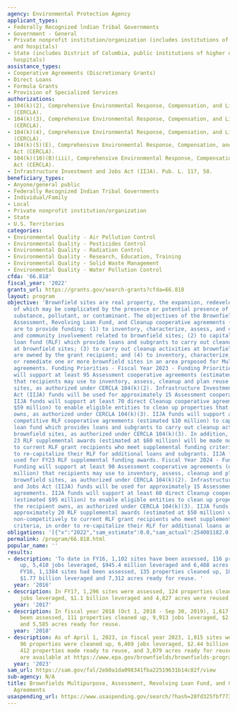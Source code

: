 ```yaml
---
agency: Environmental Protection Agency
applicant_types:
- Federally Recognized lndian Tribal Governments
- Government - General
- Private nonprofit institution/organization (includes institutions of higher education
  and hospitals)
- State (includes District of Columbia, public institutions of higher education and
  hospitals)
assistance_types:
- Cooperative Agreements (Discretionary Grants)
- Direct Loans
- Formula Grants
- Provision of Specialized Services
authorizations:
- 104(k)(2), Comprehensive Environmental Response, Compensation, and Liability Act
  (CERCLA).
- 104(k)(3), Comprehensive Environmental Response, Compensation, and Liability Act
  (CERCLA).
- 104(k)(4), Comprehensive Environmental Response, Compensation, and Liability Act
  (CERCLA).
- 104(k)(5)(E), Comprehensive Environmental Response, Compensation, and Liability
  Act (CERCLA).
- 104(k)(10)(B)(iii), Comprehensive Environmental Response, Compensation, and Liability
  Act (CERCLA).
- Infrastructure Investment and Jobs Act (IIJA). Pub. L. 117, 58.
beneficiary_types:
- Anyone/general public
- Federally Recognized Indian Tribal Governments
- Individual/Family
- Local
- Private nonprofit institution/organization
- State
- U.S. Territories
categories:
- Environmental Quality - Air Pollution Control
- Environmental Quality - Pesticides Control
- Environmental Quality - Radiation Control
- Environmental Quality - Research, Education, Training
- Environmental Quality - Solid Waste Management
- Environmental Quality - Water Pollution Control
cfda: '66.818'
fiscal_year: '2022'
grants_url: https://grants.gov/search-grants?cfda=66.818
layout: program
objective: 'Brownfield sites are real property, the expansion, redevelopment, or reuse
  of which may be complicated by the presence or potential presence of a hazardous
  substance, pollutant, or contaminant. The objectives of the Brownfield Multipurpose,
  Assessment, Revolving Loan Fund, and Cleanup cooperative agreements (project grants)
  are to provide funding: (1) to inventory, characterize, assess, and conduct planning
  and community involvement related to brownfield sites; (2) to capitalize a revolving
  loan fund (RLF) which provide loans and subgrants to carry out cleanup activities
  at brownfield sites; (3) to carry out cleanup activities at brownfield sites that
  are owned by the grant recipient; and (4) to inventory, characterize, assess, plan
  or remediate one or more brownfield sites in an area proposed for Multipurpose cooperative
  agreements. Funding Priorities - Fiscal Year 2023 - Funding Priorities: Funding
  will support at least 95 Assessment cooperative agreements (estimated $85.5 million)
  that recipients may use to inventory, assess, cleanup and plan reuse at brownfield
  sites, as authorized under CERCLA 104(k)(2). Infrastructure Investment and Jobs
  Act (IIJA) funds will be used for approximately 15 Assessment cooperative agreements.
  IIJA funds will support at least 70 direct Cleanup cooperative agreements (estimated
  $59 million) to enable eligible entities to clean up properties that the recipient
  owns, as authorized under CERCLA 104(k)(3). IIJA funds will support at least 10
  competitive RLF cooperative agreements (estimated $10 million) to capitalize a revolving
  loan fund which provides loans and subgrants to carry out cleanup activities at
  brownfield sites, as authorized under CERCLA 104(k)(3). In addition, approximately
  23 RLF supplemental awards (estimated at $60 million) will be made non-competitively
  to current RLF grant recipients who meet supplemental funding criteria, in order
  to re-capitalize their RLF for additional loans and subgrants. IIJA funds will be
  used for FY23 RLF supplemental funding awards. Fiscal Year 2024 - Funding Priorities:
  Funding will support at least 90 Assessment cooperative agreements (estimated $100
  million) that recipients may use to inventory, assess, cleanup and plan reuse at
  brownfield sites, as authorized under CERCLA 104(k)(2). Infrastructure Investment
  and Jobs Act (IIJA) funds will be used for approximately 15 Assessment cooperative
  agreements. IIJA funds will support at least 60 direct Cleanup cooperative agreements
  (estimated $95 million) to enable eligible entities to clean up properties that
  the recipient owns, as authorized under CERCLA 104(k)(3). IIJA funds will support
  approximately 20 RLF supplemental awards (estimated at $50 million) will be made
  non-competitively to current RLF grant recipients who meet supplemental funding
  criteria, in order to re-capitalize their RLF for additional loans and subgrants.'
obligations: '[{"x":"2022","sam_estimate":0.0,"sam_actual":254001182.0,"usa_spending_actual":210894877.0},{"x":"2023","sam_estimate":260626526.0,"sam_actual":0.0,"usa_spending_actual":237172056.0},{"x":"2024","sam_estimate":295000000.0,"sam_actual":0.0,"usa_spending_actual":186832691.0}]'
permalink: /program/66.818.html
popular_name: ''
results:
- description: 'To date in FY16, 1,102 sites have been assessed, 116 properties cleaned
    up, 5,410 jobs leveraged, $945.4 million leveraged and 6,488 acres ready for reuse.  In
    FY16, 1,1384 sites had been assessed, 135 properties cleaned up, 10,351 jobs leveraged,
    $1.77 billion leveraged and 7,312 acres ready for reuse. '
  year: '2016'
- description: In FY17, 1,296 sites were assessed, 124 properties cleaned up, 5,564
    jobs leveraged, $1.1 billion leveraged and 4,827 acres were reused.
  year: '2017'
- description: In fiscal year 2018 (Oct 1, 2018 - Sep 30, 2019), 1,617 sites have
    been assessed, 111 properties cleaned up, 9,913 jobs leveraged, $2 billion leveraged
    and 5,585 acres ready for reuse.
  year: '2018'
- description: As of April 1, 2023, in fiscal year 2023, 1,015 sites were assessed,
    96 properties were cleaned up, 6,469 jobs leveraged, $2.44 billion leveraged,
    412 properties made ready to reuse, and 3,079 acres ready for reuse. Program accomplishments
    are available at https://www.epa.gov/brownfields/brownfields-program-accomplishments-and-benefits.
  year: '2023'
sam_url: https://sam.gov/fal/2eb0a1da098341fba22519631b14c82f/view
sub-agency: N/A
title: Brownfields Multipurpose, Assessment, Revolving Loan Fund, and Cleanup Cooperative
  Agreements
usaspending_url: https://www.usaspending.gov/search/?hash=28fd325fbf7738d56d29163db5f41225
---
```

